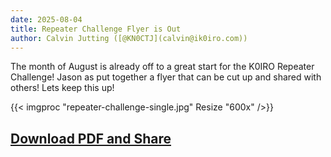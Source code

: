 ```yaml
---
date: 2025-08-04
title: Repeater Challenge Flyer is Out
author: Calvin Jutting ([@KN0CTJ](calvin@ik0iro.com))
---
```


The month of August is already off to a great start for the K0IRO Repeater Challenge! Jason as put together a flyer that can be cut up and shared with others! Lets keep this up!

{{< imgproc "repeater-challenge-single.jpg" Resize "600x" />}}

## [Download PDF and Share](K0IRO-Repeater-Challenge.pdf)